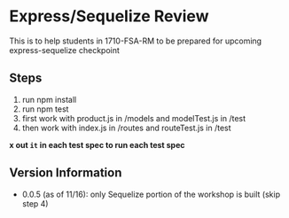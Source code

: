 # Express/Sequelize Review

This is to help students in 1710-FSA-RM to be prepared for upcoming express-sequelize checkpoint

## Steps
1. run npm install
2. run npm test
3. first work with product.js in /models and modelTest.js in /test
4. then work with index.js in /routes and routeTest.js in /test

__x out `it` in each test spec to run each test spec__

## Version Information
- 0.0.5 (as of 11/16): only Sequelize portion of the workshop is built (skip step 4)
